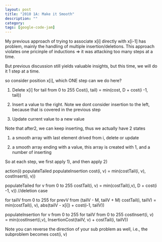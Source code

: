 ```yaml
---
layout: post
title: "2010 1A: Make it Smooth"
description: ""
category: 
tags: [google-code-jam]
---
```

My previous approach of trying to associate x[i] directly with x[i-1] has problem, mainly the handling of multiple insertion/deletions. This
approach violates one pricinple of inductions => it was attacking too many steps at a time.

But previous discussion still yields valuable insights, but this time, we will do it 1 step at a time.

so consider position x[i], which ONE step can we do here?

1. Delete x[i]
  for tail from 0 to 255
    Cost(i, tail) = min(cost, D + cost(i -1, tail)) 

2. Insert a value to the right. Note we dont consider insertion to the left, because that is covered in the previous step

3. Update current value to a new value

Note that after2, we can keep inserting, thus we actually have 2 states

1. a smooth array with last element drived from i, delete or update

2. a smooth array ending with a value, this array is created with 1, and a number of inserting

So at each step, we first apply 1), and then apply 2)

action(i)
    populateTailed
    populateInsertion
    cost(i, v) = min(costTail(i, v), costInsert(i, v))

populateTailed
  for v from 0 to 255 
    costTail(i, v) = min(costTail(i,v), D + cost(i -1, v)) //deletion case
    
  for tailV from 0 to 255
    for prevV from (tailV - M, tailV + M)
      costTail(i, tailV) = min(costTail(i, v), abs(tailV - x[i]) + cost(i-1, tailV))

populateInsertion
  for v from 0 to 255
    for tailV from 0 to 255
      costInsert(i, v) = min(costInsert(i,v), InsertionCost(tailV, v) + costTail(i, tailV))
    



Note you can reverse the direction of your sub problem as well, i.e., the subproblem becomes cost(i, v)
